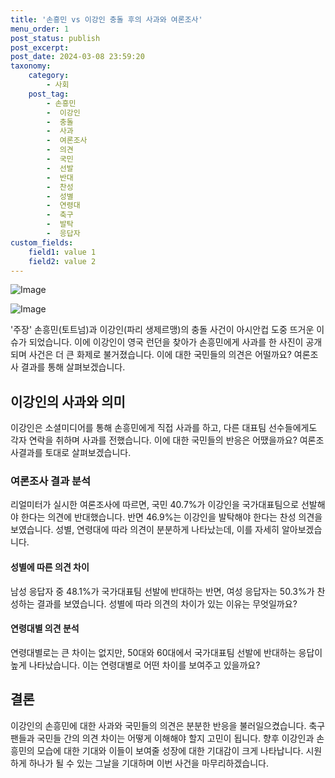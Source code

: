 ```yaml
---
title: '손흥민 vs 이강인 충돌 후의 사과와 여론조사'
menu_order: 1
post_status: publish
post_excerpt: 
post_date: 2024-03-08 23:59:20
taxonomy:
    category:
        - 사회
    post_tag:
        - 손흥민
        -  이강인
        -  충돌
        -  사과
        -  여론조사
        -  의견
        -  국민
        -  선발
        -  반대
        -  찬성
        -  성별
        -  연령대
        -  축구
        -  발탁
        -  응답자
custom_fields:
    field1: value 1
    field2: value 2
---
```


![Image](https://imgnews.pstatic.net/image/023/2024/03/08/0003821023_001_20240308145801055.jpg?type=w647)

![Image](https://imgnews.pstatic.net/image/023/2024/03/08/0003821023_002_20240308145801109.jpg?type=w647)

'주장' 손흥민(토트넘)과 이강인(파리 생제르맹)의 충돌 사건이 아시안컵 도중 뜨거운 이슈가 되었습니다. 이에 이강인이 영국 런던을 찾아가 손흥민에게 사과를 한 사진이 공개되며 사건은 더 큰 화제로 불거졌습니다. 이에 대한 국민들의 의견은 어떨까요? 여론조사 결과를 통해 살펴보겠습니다.
## 이강인의 사과와 의미
이강인은 소셜미디어를 통해 손흥민에게 직접 사과를 하고, 다른 대표팀 선수들에게도 각자 연락을 취하며 사과를 전했습니다. 이에 대한 국민들의 반응은 어땠을까요? 여론조사결과를 토대로 살펴보겠습니다.
### 여론조사 결과 분석
리얼미터가 실시한 여론조사에 따르면, 국민 40.7%가 이강인을 국가대표팀으로 선발해야 한다는 의견에 반대했습니다. 반면 46.9%는 이강인을 발탁해야 한다는 찬성 의견을 보였습니다. 성별, 연령대에 따라 의견이 분분하게 나타났는데, 이를 자세히 알아보겠습니다.
#### 성별에 따른 의견 차이
남성 응답자 중 48.1%가 국가대표팀 선발에 반대하는 반면, 여성 응답자는 50.3%가 찬성하는 결과를 보였습니다. 성별에 따라 의견의 차이가 있는 이유는 무엇일까요?
#### 연령대별 의견 분석
연령대별로는 큰 차이는 없지만, 50대와 60대에서 국가대표팀 선발에 반대하는 응답이 높게 나타났습니다. 이는 연령대별로 어떤 차이를 보여주고 있을까요?
## 결론
이강인의 손흥민에 대한 사과와 국민들의 의견은 분분한 반응을 불러일으켰습니다. 축구팬들과 국민들 간의 의견 차이는 어떻게 이해해야 할지 고민이 됩니다. 향후 이강인과 손흥민의 모습에 대한 기대와 이들이 보여줄 성장에 대한 기대감이 크게 나타납니다. 시원하게 하나가 될 수 있는 그날을 기대하며 이번 사건을 마무리하겠습니다.
